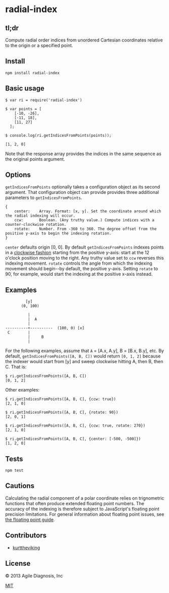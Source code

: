 radial-index
============

## tl;dr

Compute radial order indices from unordered Cartesian coordinates relative to the origin or a specified point.

## Install

    npm install radial-index

## Basic usage

    $ var ri = require('radial-index')

    $ var points = [
        [-10, -26],
        [-11, 18],
        [11, 27]
      ];

    $ console.log(ri.getIndicesFromPoints(points));

    [1, 2, 0]

Note that the response array provides the indices in the same sequence as the original points argument.


## Options

`getIndicesFromPoints` optionally takes a configuration object as its second argument. That configuration object can provide provides three additional parameters to `getIndicesFromPoints`.


    {
        center:    Array. Format: [x, y]. Set the coordinate around which the radial indexing will occur.
        ccw:       Boolean. (Any truthy value.) Compute indices with a counter-clockwise rotation.
        rotate:    Number. From -360 to 360. The degree offset from the positive y-axis to begin the indexing rotation.
    }


`center` defaults origin [0, 0]. By default `getIndicesFromPoints` indexes points in a [clockwise fashion](http://en.wikipedia.org/wiki/Clockwise) starting from the positive y-axis: start at the 12 o'clock position moving to the right. Any truthy value set to `ccw` reverses this indexing movement. `rotate` controls the angle from which the indexing movement should begin--by default, the positive y-axis. Setting `rotate` to 90, for example, would start the indexing at the positive x-axis instead.


## Examples

             [y]
           (0, 100)

              |
              |  A
              |
    ----------+----------  (100, 0) [x]
     C        |
              |     B
              |

For the following examples, assume that `A` = [A.x, A.y], B = [B.x, B.y], etc. By default, `getIndicesFromPoints([A, B, C])` would return `[0, 1, 2]` because the indexer would start from [y] and sweep clockwise hitting A, then B, then C. That is:

    $ ri.getIndicesFromPoints([A, B, C])
    [0, 1, 2]

Other examples:

    $ ri.getIndicesFromPoints([A, B, C], {ccw: true})
    [2, 1, 0]

    $ ri.getIndicesFromPoints([A, B, C], {rotate: 90})
    [2, 0, 1]

    $ ri.getIndicesFromPoints([A, B, C], {ccw: true, rotate: 270})
    [2, 1, 0]

    $ ri.getIndicesFromPoints([A, B, C], {center: [-500, -500]})
    [1, 2, 0]


## Tests

    npm test


## Cautions

Calculating the radial component of a polar coordinate relies on trignometric functions that often produce extended floating point numbers. The accuracy of the indexing is therefore subject to JavaScript's floating point precision limitations. For general information about floating point issues, see [the floating point guide](https://github.com/brazzy/floating-point-gui.de).


## Contributors

- [kurttheviking](https://github.com/kurttheviking)


## License

&copy; 2013 Agile Diagnosis, Inc

[MIT](https://github.com/AgileDiagnosis/radial-index/LICENSE.md)
